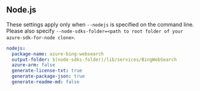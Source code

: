 ## Node.js

These settings apply only when `--nodejs` is specified on the command line.
Please also specify `--node-sdks-folder=<path to root folder of your azure-sdk-for-node clone>`.

``` yaml $(nodejs)
nodejs:
  package-name: azure-bing-websearch
  output-folder: $(node-sdks-folder)/lib/services/BingWebSearch
  azure-arm: false
  generate-license-txt: true
  generate-package-json: true
  generate-readme-md: false
```
